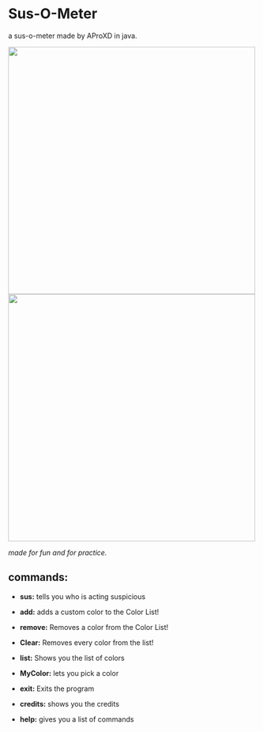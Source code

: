 # Sus-O-Meter
a sus-o-meter made by AProXD in java.

<img src = "images/susometer.png" width = "500"> <img src = "images/sus detector.png" width = "500">

_made for fun and for practice._

## commands:
- **sus:** tells you who is acting suspicious

- **add:** adds a custom color to the Color List!

- **remove:** Removes a color from the Color List!

- **Clear:** Removes every color from the list!

- **list:** Shows you the list of colors

- **MyColor:** lets you pick a color

- **exit:** Exits the program

- **credits:** shows you the credits

- **help:** gives you a list of commands
